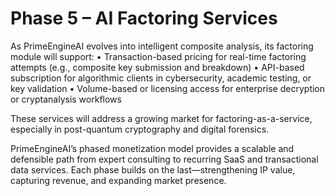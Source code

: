 # Phase 5 – AI Factoring Services

As PrimeEngineAI evolves into intelligent composite analysis, its factoring module will support:
• Transaction-based pricing for real-time factoring attempts (e.g., composite key submission and breakdown)
• API-based subscription for algorithmic clients in cybersecurity, academic testing, or key validation
• Volume-based or licensing access for enterprise decryption or cryptanalysis workflows

These services will address a growing market for factoring-as-a-service, especially in post-quantum cryptography and digital forensics.

PrimeEngineAI’s phased monetization model provides a scalable and defensible path from expert consulting to recurring SaaS and transactional data services. Each phase builds on the last—strengthening IP value, capturing revenue, and expanding market presence.


